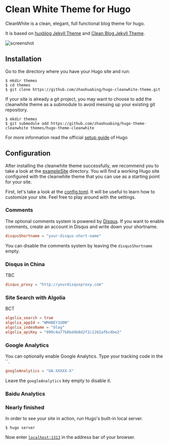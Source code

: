 # Clean White Theme for Hugo

CleanWhite is a clean, elegant, full functional blog theme for hugo.

It is based on [huxblog Jekyll Theme](https://github.com/Huxpro/huxpro.github.io)
and [Clean Blog Jekyll Theme](https://github.com/BlackrockDigital/startbootstrap-clean-blog-jekyll).

![screenshot](https://raw.githubusercontent.com/zhaohuabing/hugo-theme-cleanwhite/master/images/fullscreenshot.png)

## Installation

Go to the directory where you have your Hugo site and run:

```
$ mkdir themes
$ cd themes
$ git clone https://github.com/zhaohuabing/hugo-cleanwhite-theme.git
```

If your site is already a git project, you may want to choose to add the cleanwhite theme as a submodule to avoid messing up your existing git repository.

```
$ mkdir themes
$ git submodule add https://github.com/zhaohuabing/hugo-theme-cleanwhite themes/hugo-theme-cleanwhite
```
For more information read the official [setup guide](https://gohugo.io/overview/installing/) of Hugo 

## Configuration
After installing the cleanwhite theme successfully, we recommend you to take a look at the [exampleSite](https://github.com/zhaohuabing/hugo-cleanwhite-theme/tree/master/exampleSite) directory. You will find a working Hugo site configured with the cleanwhite theme that you can use as a starting point for your site.

First, let's take a look at the [config.toml](https://github.com/zhaohuabing/hugo-cleanwhite-theme/tree/master/exampleSite/config.toml). It will be useful to learn how to customize your site. Feel free to play around with the settings.

### Comments
The optional comments system is powered by [Disqus](https://disqus.com). If you want to enable comments, create an account in Disqus and write down your shortname.

```toml
disqusShortname = "your-disqus-short-name"
```
You can disable the comments system by leaving the `disqusShortname` empty.

### Disqus in China
TBC

```toml
disqus_proxy = "http://yourdisqusproxy.com"
```
### Site Search with Algolia
BCT
```toml
algolia_search = true
algolia_appId = "WM4BEY1UDN"
algolia_indexName = "blog"
algolia_apiKey = "090c4a77b8bd4b8d2f2c1262afbc4be2"
```

### Google Analytics

You can optionally enable Google Analytics. Type your tracking code in the ``.

```toml
googleAnalytics = "UA-XXXXX-X"
```
Leave the `googleAnalytics` key empty to disable it.

### Baidu Analytics


### Nearly finished

In order to see your site in action, run Hugo's built-in local server.

```
$ hugo server
```

Now enter [`localhost:1313`](http://localhost:1313) in the address bar of your browser.

